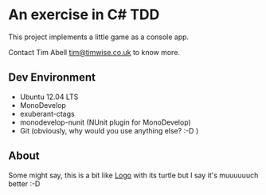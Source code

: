 An exercise in C# TDD
=====================

This project implements a little game as a console app.

Contact Tim Abell <tim@timwise.co.uk> to know more.

Dev Environment
---------------

* Ubuntu 12.04 LTS
* MonoDevelop
* exuberant-ctags
* monodevelop-nunit (NUnit plugin for MonoDevelop)
* Git (obviously, why would you use anything else? :-D )

About
-----

Some might say, this is a bit like [Logo](https://en.wikipedia.org/wiki/Logo_(programming_language)) with its turtle but I say it's muuuuuuch better :-D
